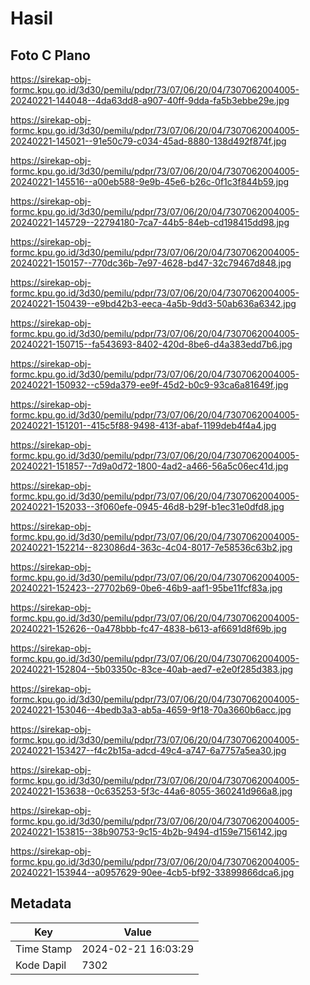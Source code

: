 # Hasil

## Foto C Plano

https://sirekap-obj-formc.kpu.go.id/3d30/pemilu/pdpr/73/07/06/20/04/7307062004005-20240221-144048--4da63dd8-a907-40ff-9dda-fa5b3ebbe29e.jpg

https://sirekap-obj-formc.kpu.go.id/3d30/pemilu/pdpr/73/07/06/20/04/7307062004005-20240221-145021--91e50c79-c034-45ad-8880-138d492f874f.jpg

https://sirekap-obj-formc.kpu.go.id/3d30/pemilu/pdpr/73/07/06/20/04/7307062004005-20240221-145516--a00eb588-9e9b-45e6-b26c-0f1c3f844b59.jpg

https://sirekap-obj-formc.kpu.go.id/3d30/pemilu/pdpr/73/07/06/20/04/7307062004005-20240221-145729--22794180-7ca7-44b5-84eb-cd198415dd98.jpg

https://sirekap-obj-formc.kpu.go.id/3d30/pemilu/pdpr/73/07/06/20/04/7307062004005-20240221-150157--770dc36b-7e97-4628-bd47-32c79467d848.jpg

https://sirekap-obj-formc.kpu.go.id/3d30/pemilu/pdpr/73/07/06/20/04/7307062004005-20240221-150439--e9bd42b3-eeca-4a5b-9dd3-50ab636a6342.jpg

https://sirekap-obj-formc.kpu.go.id/3d30/pemilu/pdpr/73/07/06/20/04/7307062004005-20240221-150715--fa543693-8402-420d-8be6-d4a383edd7b6.jpg

https://sirekap-obj-formc.kpu.go.id/3d30/pemilu/pdpr/73/07/06/20/04/7307062004005-20240221-150932--c59da379-ee9f-45d2-b0c9-93ca6a81649f.jpg

https://sirekap-obj-formc.kpu.go.id/3d30/pemilu/pdpr/73/07/06/20/04/7307062004005-20240221-151201--415c5f88-9498-413f-abaf-1199deb4f4a4.jpg

https://sirekap-obj-formc.kpu.go.id/3d30/pemilu/pdpr/73/07/06/20/04/7307062004005-20240221-151857--7d9a0d72-1800-4ad2-a466-56a5c06ec41d.jpg

https://sirekap-obj-formc.kpu.go.id/3d30/pemilu/pdpr/73/07/06/20/04/7307062004005-20240221-152033--3f060efe-0945-46d8-b29f-b1ec31e0dfd8.jpg

https://sirekap-obj-formc.kpu.go.id/3d30/pemilu/pdpr/73/07/06/20/04/7307062004005-20240221-152214--823086d4-363c-4c04-8017-7e58536c63b2.jpg

https://sirekap-obj-formc.kpu.go.id/3d30/pemilu/pdpr/73/07/06/20/04/7307062004005-20240221-152423--27702b69-0be6-46b9-aaf1-95be11fcf83a.jpg

https://sirekap-obj-formc.kpu.go.id/3d30/pemilu/pdpr/73/07/06/20/04/7307062004005-20240221-152626--0a478bbb-fc47-4838-b613-af6691d8f69b.jpg

https://sirekap-obj-formc.kpu.go.id/3d30/pemilu/pdpr/73/07/06/20/04/7307062004005-20240221-152804--5b03350c-83ce-40ab-aed7-e2e0f285d383.jpg

https://sirekap-obj-formc.kpu.go.id/3d30/pemilu/pdpr/73/07/06/20/04/7307062004005-20240221-153046--4bedb3a3-ab5a-4659-9f18-70a3660b6acc.jpg

https://sirekap-obj-formc.kpu.go.id/3d30/pemilu/pdpr/73/07/06/20/04/7307062004005-20240221-153427--f4c2b15a-adcd-49c4-a747-6a7757a5ea30.jpg

https://sirekap-obj-formc.kpu.go.id/3d30/pemilu/pdpr/73/07/06/20/04/7307062004005-20240221-153638--0c635253-5f3c-44a6-8055-360241d966a8.jpg

https://sirekap-obj-formc.kpu.go.id/3d30/pemilu/pdpr/73/07/06/20/04/7307062004005-20240221-153815--38b90753-9c15-4b2b-9494-d159e7156142.jpg

https://sirekap-obj-formc.kpu.go.id/3d30/pemilu/pdpr/73/07/06/20/04/7307062004005-20240221-153944--a0957629-90ee-4cb5-bf92-33899866dca6.jpg


## Metadata

| Key        | Value               |
| ---------- | ------------------- |
| Time Stamp | 2024-02-21 16:03:29 |
| Kode Dapil | 7302                |



